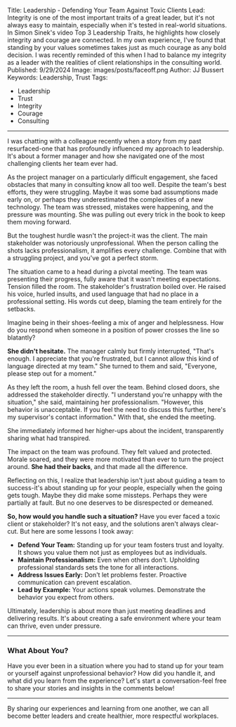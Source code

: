 Title: Leadership - Defending Your Team Against Toxic Clients
Lead: Integrity is one of the most important traits of a great leader, but it's not always easy to maintain, especially when it's tested in real-world situations. In Simon Sinek's video Top 3 Leadership Traits, he highlights how closely integrity and courage are connected. In my own experience, I've found that standing by your values sometimes takes just as much courage as any bold decision. I was recently reminded of this when I had to balance my integrity as a leader with the realities of client relationships in the consulting world.
Published: 9/29/2024
Image: images/posts/faceoff.png
Author: JJ Bussert
Keywords: Leadership, Trust
Tags:
 - Leadership
 - Trust
 - Integrity
 - Courage
 - Consulting
---

I was chatting with a colleague recently when a story from my past resurfaced-one that has profoundly influenced my approach to leadership. It's about a former manager and how she navigated one of the most challenging clients her team ever had.

As the project manager on a particularly difficult engagement, she faced obstacles that many in consulting know all too well. Despite the team's best efforts, they were struggling. Maybe it was some bad assumptions made early on, or perhaps they underestimated the complexities of a new technology. The team was stressed, mistakes were happening, and the pressure was mounting. She was pulling out every trick in the book to keep them moving forward.

But the toughest hurdle wasn't the project-it was the client. The main stakeholder was notoriously unprofessional. When the person calling the shots lacks professionalism, it amplifies every challenge. Combine that with a struggling project, and you've got a perfect storm.

The situation came to a head during a pivotal meeting. The team was presenting their progress, fully aware that it wasn't meeting expectations. Tension filled the room. The stakeholder's frustration boiled over. He raised his voice, hurled insults, and used language that had no place in a professional setting. His words cut deep, blaming the team entirely for the setbacks.

Imagine being in their shoes-feeling a mix of anger and helplessness. How do you respond when someone in a position of power crosses the line so blatantly?

**She didn't hesitate.** The manager calmly but firmly interrupted, "That's enough. I appreciate that you're frustrated, but I cannot allow this kind of language directed at my team." She turned to them and said, "Everyone, please step out for a moment."

As they left the room, a hush fell over the team. Behind closed doors, she addressed the stakeholder directly. "I understand you're unhappy with the situation," she said, maintaining her professionalism. "However, this behavior is unacceptable. If you feel the need to discuss this further, here's my supervisor's contact information." With that, she ended the meeting.

She immediately informed her higher-ups about the incident, transparently sharing what had transpired.

The impact on the team was profound. They felt valued and protected. Morale soared, and they were more motivated than ever to turn the project around. **She had their backs**, and that made all the difference.

Reflecting on this, I realize that leadership isn't just about guiding a team to success-it's about standing up for your people, especially when the going gets tough. Maybe they did make some missteps. Perhaps they were partially at fault. But no one deserves to be disrespected or demeaned.

**So, how would you handle such a situation?** Have you ever faced a toxic client or stakeholder? It's not easy, and the solutions aren't always clear-cut. But here are some lessons I took away:

- **Defend Your Team:** Standing up for your team fosters trust and loyalty. It shows you value them not just as employees but as individuals.
- **Maintain Professionalism:** Even when others don't. Upholding professional standards sets the tone for all interactions.
- **Address Issues Early:** Don't let problems fester. Proactive communication can prevent escalation.
- **Lead by Example:** Your actions speak volumes. Demonstrate the behavior you expect from others.

Ultimately, leadership is about more than just meeting deadlines and delivering results. It's about creating a safe environment where your team can thrive, even under pressure.

---

### What About You?

Have you ever been in a situation where you had to stand up for your team or yourself against unprofessional behavior? How did you handle it, and what did you learn from the experience? Let's start a conversation-feel free to share your stories and insights in the comments below!

---

By sharing our experiences and learning from one another, we can all become better leaders and create healthier, more respectful workplaces.
